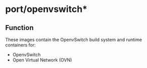 # port/openvswitch*

## Function

These images contain the OpenvSwitch build system and runtime containers for:
 * OpenvSwitch
 * Open Virtual Network (OVN)
